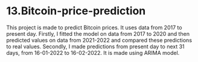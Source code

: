# 13.Bitcoin-price-prediction

This project is made to predict Bitcoin prices. It uses data from 2017 to present day. Firstly, I fitted the model on data from 2017 to 2020 and then predicted values on data from 2021-2022 and compared these predictions to real values. Secondly, I made predictions from present day to next 31 days, from 16-01-2022 to 16-02-2022. It is made using ARIMA model.
